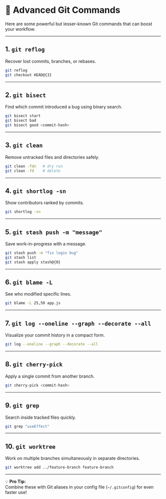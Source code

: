 # 🚀 Advanced Git Commands

Here are some powerful but lesser-known Git commands that can boost your workflow.

---

## 1. `git reflog`
Recover lost commits, branches, or rebases.

```bash
git reflog
git checkout HEAD@{3}
```

---

## 2. `git bisect`
Find which commit introduced a bug using binary search.

```bash
git bisect start
git bisect bad
git bisect good <commit-hash>
```

---

## 3. `git clean`
Remove untracked files and directories safely.

```bash
git clean -fdn   # dry run
git clean -fd    # delete
```

---

## 4. `git shortlog -sn`
Show contributors ranked by commits.

```bash
git shortlog -sn
```

---

## 5. `git stash push -m "message"`
Save work-in-progress with a message.

```bash
git stash push -m "fix login bug"
git stash list
git stash apply stash@{0}
```

---

## 6. `git blame -L`
See who modified specific lines.

```bash
git blame -L 25,50 app.js
```

---

## 7. `git log --oneline --graph --decorate --all`
Visualize your commit history in a compact form.

```bash
git log --oneline --graph --decorate --all
```

---

## 8. `git cherry-pick`
Apply a single commit from another branch.

```bash
git cherry-pick <commit-hash>
```

---

## 9. `git grep`
Search inside tracked files quickly.

```bash
git grep "useEffect"
```

---

## 10. `git worktree`
Work on multiple branches simultaneously in separate directories.

```bash
git worktree add ../feature-branch feature-branch
```

---

💡 **Pro Tip:**  
Combine these with Git aliases in your config file (`~/.gitconfig`) for even faster use!
